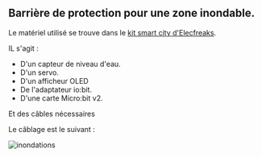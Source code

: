 ## Barrière de protection pour une zone inondable.

Le matériel utilisé se trouve dans le [kit smart city d'Elecfreaks](https://www.elecfreaks.com/learn-en/microbitKit/smart_city_kit/index.html).

IL s'agit :

- D'un capteur de niveau d'eau.
- D'un servo.
- D'un afficheur OLED
- De l'adaptateur io:bit.
- D'une carte Micro:bit v2.

Et des câbles nécessaires

Le câblage est le suivant :

![inondations](https://github.com/user-attachments/assets/14988268-9bb6-4287-b95a-8601d4fd567c)
